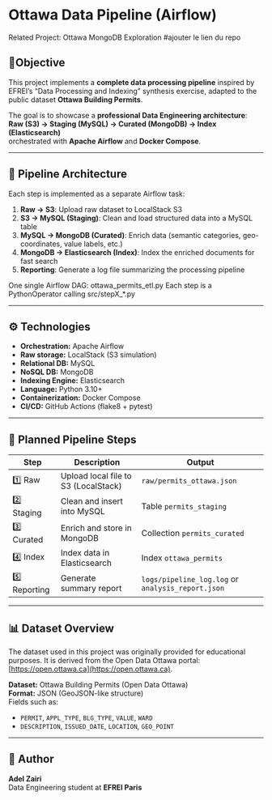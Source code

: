 #  Ottawa Data Pipeline (Airflow)

 Related Project: Ottawa MongoDB Exploration #ajouter le lien du repo

## 🎯Objective

This project implements a **complete data processing pipeline** inspired by EFREI’s “Data Processing and Indexing” synthesis exercise, adapted to the public dataset **Ottawa Building Permits**.

The goal is to showcase a **professional Data Engineering architecture**:
**Raw (S3) → Staging (MySQL) → Curated (MongoDB) → Index (Elasticsearch)**  
orchestrated with **Apache Airflow** and **Docker Compose**.

---

## 🧱 Pipeline Architecture


Each step is implemented as a separate Airflow task:

1. **Raw → S3**: Upload raw dataset to LocalStack S3  
2. **S3 → MySQL (Staging)**: Clean and load structured data into a MySQL table  
3. **MySQL → MongoDB (Curated)**: Enrich data (semantic categories, geo-coordinates, value labels, etc.)  
4. **MongoDB → Elasticsearch (Index)**: Index the enriched documents for fast search  
5. **Reporting**: Generate a log file summarizing the processing pipeline

One single Airflow DAG: ottawa_permits_etl.py
Each step is a PythonOperator calling src/stepX_*.py


---

## ⚙️ Technologies

- **Orchestration:** Apache Airflow  
- **Raw storage:** LocalStack (S3 simulation)  
- **Relational DB:** MySQL  
- **NoSQL DB:** MongoDB  
- **Indexing Engine:** Elasticsearch  
- **Language:** Python 3.10+  
- **Containerization:** Docker Compose  
- **CI/CD:** GitHub Actions (flake8 + pytest)


---

## 🚀 Planned Pipeline Steps

| Step | Description | Output |
|------|--------------|--------|
| 1️⃣ Raw | Upload local file to S3 (LocalStack) | `raw/permits_ottawa.json` |
| 2️⃣ Staging | Clean and insert into MySQL | Table `permits_staging` |
| 3️⃣ Curated | Enrich and store in MongoDB | Collection `permits_curated` |
| 4️⃣ Index | Index data in Elasticsearch | Index `ottawa_permits` |
| 5️⃣ Reporting | Generate summary report | `logs/pipeline_log.log` or `analysis_report.json` |

---

## 📊 Dataset Overview

The dataset used in this project was originally provided for educational purposes.
It is derived from the Open Data Ottawa portal: [https://open.ottawa.ca](https://open.ottawa.ca).  


**Dataset:** Ottawa Building Permits (Open Data Ottawa)  
**Format:** JSON (GeoJSON-like structure)  
Fields such as:
- `PERMIT`, `APPL_TYPE`, `BLG_TYPE`, `VALUE`, `WARD`
- `DESCRIPTION`, `ISSUED_DATE`, `LOCATION`, `GEO_POINT`

---

## 🧩 Author

**Adel Zairi**  
Data Engineering student at **EFREI Paris**  

